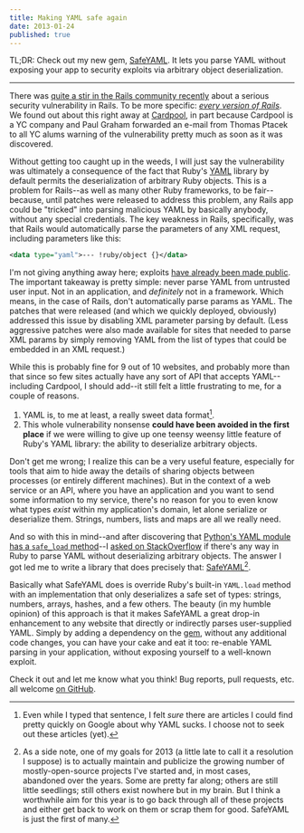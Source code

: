 ```yaml
---
title: Making YAML safe again
date: 2013-01-24
published: true
---
```


TL;DR: Check out my new gem, [SafeYAML](http://dtao.github.com/safe_yaml). It lets you parse YAML without exposing your app to security exploits via arbitrary object deserialization.

***

There was [quite a stir in the Rails community recently](http://news.ycombinator.com/item?id=5028218) about a serious security vulnerability in Rails. To be more specific: [*every version of Rails*](https://groups.google.com/forum/#!topic/rubyonrails-security/61bkgvnSGTQ/discussion). We found out about this right away at [Cardpool](http://www.cardpool.com/), in part because Cardpool is a YC company and Paul Graham forwarded an e-mail from Thomas Ptacek to all YC alums warning of the vulnerability pretty much as soon as it was discovered.

Without getting too caught up in the weeds, I will just say the vulnerability was ultimately a consequence of the fact that Ruby's [YAML](http://www.yaml.org/) library by default permits the deserialization of arbitrary Ruby objects. This is a problem for Rails--as well as many other Ruby frameworks, to be fair--because, until patches were released to address this problem, any Rails app could be "tricked" into parsing malicious YAML by basically anybody, without any special credentials. The key weakness in Rails, specifically, was that Rails would automatically parse the parameters of any XML request, including parameters like this:

```xml
<data type="yaml">--- !ruby/object {}</data>
```

I'm not giving anything away here; exploits [have already been made public](https://community.rapid7.com/community/metasploit/blog/2013/01/09/serialization-mischief-in-ruby-land-cve-2013-0156). The important takeaway is pretty simple: never parse YAML from untrusted user input. Not in an application, and *definitely* not in a framework. Which means, in the case of Rails, don't automatically parse params as YAML. The patches that were released (and which we quickly deployed, obviously) addressed this issue by disabling XML parameter parsing by default. (Less aggressive patches were also made available for sites that needed to parse XML params by simply removing YAML from the list of types that could be embedded in an XML request.)

While this is probably fine for 9 out of 10 websites, and probably more than that since so few sites actually have any sort of API that accepts YAML--including Cardpool, I should add--it still felt a little frustrating to me, for a couple of reasons.

1. YAML is, to me at least, a really sweet data format[^yaml-sweet-format].
2. This whole vulnerability nonsense **could have been avoided in the first place** if we were willing to give up one teensy weensy little feature of Ruby's YAML library: the ability to deserialize arbitrary objects.

Don't get me wrong; I realize this can be a very useful feature, especially for tools that aim to hide away the details of sharing objects between processes (or entirely different machines). But in the context of a web service or an API, where you have an application and you want to send some information to my service, there's no reason for you to even know what types *exist* within my application's domain, let alone serialize or deserialize them. Strings, numbers, lists and maps are all we really need.

And so with this in mind--and after discovering that [Python's YAML module has a `safe_load` method](http://pyyaml.org/wiki/PyYAMLDocumentation#Loader)--I [asked on StackOverflow](http://stackoverflow.com/questions/14348538/is-there-an-equivalent-to-yaml-safe-load-in-ruby) if there's any way in Ruby to parse YAML without deserializing arbitrary objects. The answer I got led me to write a library that does precisely that: [SafeYAML](http://dtao.github.com/safe_yaml)[^projects].

Basically what SafeYAML does is override Ruby's built-in `YAML.load` method with an implementation that only deserializes a safe set of types: strings, numbers, arrays, hashes, and a few others. The beauty (in my humble opinion) of this approach is that it makes SafeYAML a great drop-in enhancement to any website that directly or indirectly parses user-supplied YAML. Simply by adding a dependency on the [gem](http://rubygems.org/gems/safe_yaml), without any additional code changes, you can have your cake and eat it too: re-enable YAML parsing in your application, without exposing yourself to a well-known exploit.

Check it out and let me know what you think! Bug reports, pull requests, etc. all welcome [on GitHub](https://github.com/dtao/safe_yaml).

[^yaml-sweet-format]: Even while I typed that sentence, I felt *sure* there are articles I could find pretty quickly on Google about why YAML sucks. I choose not to seek out these articles (yet).

[^projects]: As a side note, one of my goals for 2013 (a little late to call it a resolution I suppose) is to actually maintain and publicize the growing number of mostly-open-source projects I've started and, in most cases, abandoned over the years. Some are pretty far along; others are still little seedlings; still others exist nowhere but in my brain. But I think a worthwhile aim for this year is to go back through all of these projects and either get back to work on them or scrap them for good. SafeYAML is just the first of many.
